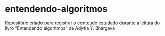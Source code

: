 # entendendo-algoritmos
Repositório criado para registrar o conteúdo estudado durante a leitura do livro "Entendendo algoritmos" de Adytia Y. Bhargava
